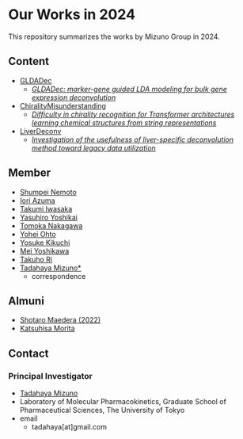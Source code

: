 # Our Works in 2024
This repository summarizes the works by Mizuno Group in 2024.  

## Content
- [GLDADec](https://github.com/mizuno-group/GLDADec)  
    - [*GLDADec: marker-gene guided LDA modeling for bulk gene expression deconvolution* ](https://doi.org/10.1093/bib/bbae315)  
- [ChiralityMisunderstanding](https://github.com/mizuno-group/ChiralityMisunderstanding)  
    - [*Difficulty in chirality recognition for Transformer architectures learning chemical structures from string representations*](https://doi.org/10.1038/s41467-024-45102-8)  
- [LiverDeconv](https://github.com/mizuno-group/LiverDeconv)  
    - [*Investigation of the usefulness of liver-specific deconvolution method toward legacy data utilization*](https://doi.org/10.1093/nargab/lqad111)  

## Member
- [Shumpei Nemoto](https://github.com/Nemoto-S)  
- [Iori Azuma](https://github.com/groovy-phazuma)  
- [Takumi Iwasaka](https://github.com/T-IWASAKA)  
- [Yasuhiro Yoshikai](https://github.com/yyoshikai)  
- [Tomoka Nakagawa](https://github.com/TomokaNAKAGAWA)  
- [Yohei Ohto](https://github.com/YoheiOhto)  
- [Yosuke Kikuchi](https://github.com/KikuchiY16)  
- [Mei Yoshikawa](https://github.com/KaijuAtUT)  
- [Takuho Ri](https://github.com/Lzh-Function)  
- [Tadahaya Mizuno*](https://github.com/tadahayamiz)  
    - correspondence  

## Almuni
- [Shotaro Maedera (2022)](https://github.com/ShotaroMaedera)  
- [Katsuhisa Morita](https://github.com/KatsuhisaMorita)  

## Contact
### Principal Investigator
- [Tadahaya Mizuno](https://github.com/tadahayamiz)  
- Laboratory of Molecular Pharmacokinetics, Graduate School of Pharmaceutical Sciences, The University of Tokyo  
- email  
    - tadahaya[at]gmail.com  